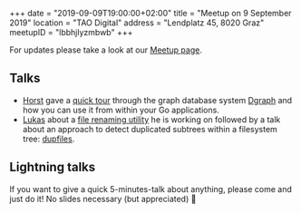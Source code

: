 +++
date = "2019-09-09T19:00:00+02:00"
title = "Meetup on 9 September 2019"
location = "TAO Digital"
address = "Lendplatz 45, 8020 Graz"
meetupID = "lbbhjlyzmbwb"
+++

For updates please take a look at our
[Meetup page](https://www.meetup.com/Graz-Open-Source-Meetup/events/lbbhjlyzmbwb/).


## Talks

- [Horst](https://zerokspot.com) gave a [quick tour][dgt] through the
  graph database system [Dgraph](https://dgraph.io) and how you can
  use it from within your Go applications.
- [Lukas](https://lukas-prokop.at/) about a [file renaming
  utility][rename] he is working on followed by a talk about an
  approach to detect duplicated subtrees within a filesystem tree:
  [dupfiles][].

## Lightning talks

If you want to give a quick 5-minutes-talk about anything, please come
and just do it! No slides necessary (but appreciated) 🙂

[rename]: https://lukas-prokop.at/talks/gograz-rename-slides/
[dupfiles]: https://lukas-prokop.at/proj/dupfiles/
[dgt]: https://github.com/zerok/dgraph-intro-presentation
